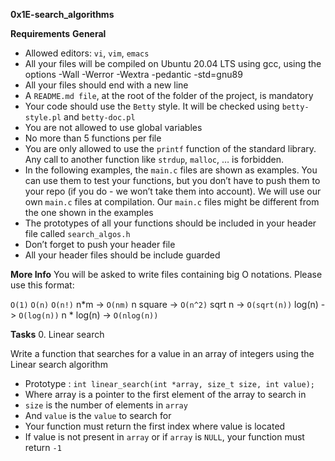 **0x1E-search_algorithms**

**Requirements**
**General**
- Allowed editors: `vi`, `vim`, `emacs`
- All your files will be compiled on Ubuntu 20.04 LTS using gcc, using the options -Wall -Werror -Wextra -pedantic -std=gnu89
- All your files should end with a new line
- A `README.md file`, at the root of the folder of the project, is mandatory
- Your code should use the `Betty` style. It will be checked using `betty-style.pl` and `betty-doc.pl`
- You are not allowed to use global variables
- No more than 5 functions per file
- You are only allowed to use the `printf` function of the standard library. Any call to another function like `strdup`, `malloc`, … is forbidden.
- In the following examples, the `main.c` files are shown as examples. You can use them to test your functions, but you don’t have to push them to your repo (if you do - we won’t take them into account). We will use our own `main.c` files at compilation. Our `main.c` files might be different from the one shown in the examples
- The prototypes of all your functions should be included in your header file called `search_algos.h`
- Don’t forget to push your header file
- All your header files should be include guarded

**More Info**
You will be asked to write files containing big O notations. Please use this format:

`O(1)`
`O(n)`
`O(n!)`
n*m -> `O(nm)`
n square -> `O(n^2)`
sqrt n -> `O(sqrt(n))`
log(n) -> `O(log(n))`
n * log(n) -> `O(nlog(n))`

**Tasks**
0. Linear search

Write a function that searches for a value in an array of integers using the Linear search algorithm
- Prototype : `int linear_search(int *array, size_t size, int value);`
- Where array is a pointer to the first element of the array to search in
- `size` is the number of elements in `array`
- And `value` is the `value` to search for
- Your function must return the first index where value is located
- If value is not present in `array` or if `array` is `NULL`, your function must return `-1`
